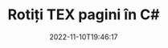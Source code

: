 ---
############################# Static ############################
layout: "auto-gen-merger"
date: 2022-11-10T19:46:17
draft: false
otherformats: pdf xps epub

############################# Head ############################
head_title: "Rotiți paginile TEX în C# – Rotiți la un unghi de 90, 180, 270"
head_description: "Rotiți anumite pagini de document sau toate paginile unui fișier TEX la un unghi de rotație de 90, 180, 270 folosind API-ul pentru fuziunea documentelor."

############################# Header ############################
title: "Rotiți TEX pagini în C#"
description: "Rotiți TEX Pagini cu câteva rânduri de cod .NET."
bg_image: "https://cms.admin.containerize.com/templates/aspose/App_Themes/V3/images/bg/header1.png"
bg_overlay: false
button:
    enable: true
    icon: "fas fa-arrow-down"
    label: "Descarcare varianta scurta de prezentare gratuita"
    link: "https://downloads.groupdocs.com/merger/net"

############################# SubMenu ############################
submenu:
    enable: true

    left:
        img_alt: "GroupDocs.Merger for .NET"
        image: "https://cms.admin.containerize.com/templates/groupdocs/images/product-logos/90x90-noborder/groupdocs-merger-net.png"
        product: "GroupDocs.Merger"
        platform: ".NET"

    middle:
        button:

            # button loop
            - link: "https://apireference.groupdocs.com/merger/net"
              text: "Referință API"

            # button loop
            - link: "https://github.com/groupdocs-merger"
              text: "Exemple de coduri"

            # button loop
            - link: "https://products.groupdocs.app/merger/family"
              text: "Demo live"

            # button loop
            - link: "https://purchase.groupdocs.com/pricing/merger/net"
              text: "Prețuri"

    right:
        link_download: "https://downloads.groupdocs.com/merger"
        link_learn: "https://docs.groupdocs.com/merger/net"
        link_buy: "https://purchase.groupdocs.com"

############################# About ############################
about:
    enable: true
    title: "Despre GroupDocs.Merger for .NET API"
    content: |
        [GroupDocs.Merger for .NET](/ro/merger/net/) oferă o soluție simplă de îmbinare și împărțire în siguranță între o gamă largă de formate de documente, inclusiv PDF, Microsoft Office (Word, Excel, PowerPoint , OneNote), OpenDocument, HTML, imagini și multe altele în cadrul aplicațiilor .NET. Adăugând doar câteva rânduri de cod, efectuați mai multe operații de documente, cum ar fi mutarea, eliminarea, rotirea, schimbarea, extragerea sau modificarea orientării paginilor din documente. API-ul pentru fuziunea documentelor acceptă, de asemenea, previzualizarea paginilor documentului ca imagine pentru a analiza structura documentului, formatarea și conținutul paginii.
        
        GroupDocs.Merger API este o alegere potrivită pentru soluțiile corporative care necesită funcții de rotație a paginilor fișierelor. Aceste API-uri sunt bine acceptate pe toate sistemele și platformele de operare majore, inclusiv .NET Framework, .NET Standard, .NET Core, Mono.

############################# Steps ############################
steps:
    enable: true
    title_left: "Rotiți TEX pagini de fișiere în .NET"
    content_left: |
        [GroupDocs.Merger for .NET](/ro/merger/net/) facilitează pentru dezvoltatorii C# să rotească anumite pagini sau toate paginile dintr-un fișier TEX la 90 , 180 sau 270 unghi de rotație prin implementarea câțiva pași simpli.
        
        * Inițializați **RotateOptions** cu unghiul de rotație și numerele de pagină dorite.
        * Creați o nouă instanță a **Merger** și treceți calea documentului sursă ca parametru de constructor.
        * Apelați **RotatePages** și transmiteți obiectul **RotateOptions**.
        * Apelați **Save** și specificați calea fișierului pentru a salva documentul rezultat.

    title_right: "Cerințe de sistem"
    content_right: |
        API-urile GroupDocs.Merger for .NET sunt acceptate pe toate platformele și sistemele de operare majore. Înainte de a executa codul de mai jos, vă rugăm să vă asigurați că aveți următoarele cerințe preliminare instalate pe sistemul dumneavoastră.

        * Sisteme de operare: Microsoft Windows, Linux, MacOS
        * Medii de dezvoltare: Visual Studio, Xamarin, MonoDevelop
        * Cadre: .NET Framework, .NET Standard, .NET Core, Mono
        * Descărcați cea mai recentă versiune a GroupDocs.Merger for .NET de la [NuGet](https://www.nuget.org/packages/groupdocs.merger)
         
    code: |
     {{% merger/additional-styles %}}
     {{< merger/code-merger title="Cum să rotiți pagini de fișiere TEX folosind codul exemplu C#">}}

        ```csharp    
        // Rotiți pagini de fișiere TEX utilizând API-ul GroupDocs.Merger
        // Inițializați clasa RotateOptions pentru a specifica unghiul de rotație și numerele de pagini de rotit
        RotateOptions rotateOptions = new RotateOptions(RotateMode.Rotate180, new int[] { 2, 3 });

        // Instanțiați fuziunea cu documentul introdus TEX
        using (Merger merger = new Merger("input.tex"))
          {
            // Apelați metoda RotatePages și transmiteți-i obiectul RotateOptions
            merger.RotatePages(rotateOptions);
    
            // Apelați metoda Salvare și treceți calea fișierului dorită pentru a salva documentul de ieșire
            merger.Save("output.tex");
          }
        ```
     {{< /merger/code-merger >}}

############################# Demos ############################
demos:
    enable: true
    title: "Demo live - Rotiți paginile de fișiere TEX online"
    content: |
       Rotiți paginile de fișiere TEX chiar acum, vizitând site-ul web [GroupDocs.Merger Live Demos](https://products.groupdocs.app/splitter/rotate-pages/tex).
       Demo-ul live are următoarele beneficii.
        
############################# About Formats ############################
about_formats:
    enable: true

############################# More Formats ############################
more_formats:
    enable: true
    title: "Rotiți paginile altor formate de documente"
    content: |
        .NET documentează API-ul de fuziune și împărțire pentru formate de fișiere și imagini. Rotiți unele dintre formatele de fișiere populare, așa cum este menționat mai jos.

############################# Back to top ###############################
back_to_top:
    enable: true
---